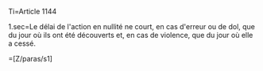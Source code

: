 Ti=Article 1144

1.sec=Le délai de l'action en nullité ne court, en cas d'erreur ou de dol, que du jour où ils ont été découverts et, en cas de violence, que du jour où elle a cessé.

=[Z/paras/s1]